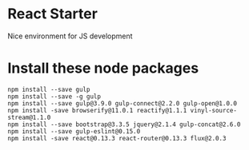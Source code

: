 # React Starter

Nice environment for JS development

# Install these node packages
    npm install --save gulp
    npm install --save -g gulp
    npm install --save gulp@3.9.0 gulp-connect@2.2.0 gulp-open@1.0.0
    npm install -save browserify@11.0.1 reactify@1.1.1 vinyl-source-stream@1.1.0
    npm install --save bootstrap@3.3.5 jquery@2.1.4 gulp-concat@2.6.0
    npm install --save gulp-eslint@0.15.0
    npm install -save react@0.13.3 react-router@0.13.3 flux@2.0.3
